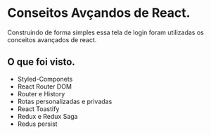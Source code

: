 # Conseitos Avçandos de React.

 Construindo de forma simples essa tela de login foram utilizadas os conceitos avançados de react.



## O que foi visto.

* Styled-Componets
* React Router DOM
* Router e History
* Rotas personalizadas e privadas
* React Toastify
* Redux e Redux Saga
* Redus persist


